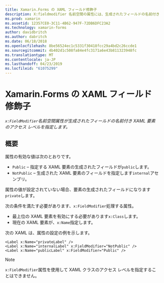 ```yaml
---
title: Xamarin.Forms の XAML フィールド修飾子
description: X:fieldmodifier 名前空間の属性には、生成されたフィールドの名前付き XAML 要素のアクセス レベルを指定します。
ms.prod: xamarin
ms.assetid: 12357CE0-3C11-4B62-947F-72DB6DFC23A2
ms.technology: xamarin-forms
author: davidbritch
ms.author: dabritch
ms.date: 06/18/2018
ms.openlocfilehash: 8be56524ec1c5331f30418fcc29a4bd2c26ccde1
ms.sourcegitcommit: 4b402d1c508fa84e4fc3171a6e43b811323948fc
ms.translationtype: MT
ms.contentlocale: ja-JP
ms.lasthandoff: 04/23/2019
ms.locfileid: "61075299"
---
```

# <a name="xaml-field-modifiers-in-xamarinforms"></a>Xamarin.Forms の XAML フィールド修飾子

_`x:FieldModifier`名前空間属性が生成されたフィールドの名前付き XAML 要素のアクセス レベルを指定します。_

## <a name="overview"></a>概要

属性の有効な値は次のとおりです。

- `Public` – 指定する XAML 要素の生成されたフィールドが`public`します。
- `NotPublic` – 生成された XAML 要素のフィールドを指定します`internal`アセンブリ。

属性の値が設定されていない場合、要素の生成されたフィールドになります`private`します。

次の条件を満たす必要があります、`x:FieldModifier`処理する属性。

- 最上位の XAML 要素を有効にする必要があります`x:Class`します。
- 現在の XAML 要素が、`x:Name`指定します。

次の XAML は、属性の設定の例を示します。

```xaml
<Label x:Name="privateLabel" />
<Label x:Name="internalLabel" x:FieldModifier="NotPublic" />
<Label x:Name="publicLabel" x:FieldModifier="Public" />
```

> [!NOTE]
> `x:FieldModifier`属性を使用して XAML クラスのアクセス レベルを指定することはできません。
